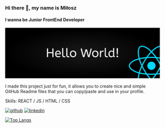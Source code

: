### Hi there 👋, my name is Miłosz
#### I wanna be Junior FrontEnd Developer
![I wanna be Junior FrontEnd Developer](https://github.com/miloszolejnik/miloszolejnik/blob/main/GithubImage.jpg)

I made this project just for fun, it allows you to create nice and simple GitHub Readme files that you can copy/paste and use in your profile.

Skills: REACT / JS / HTML / CSS



[<img src='https://cdn.jsdelivr.net/npm/simple-icons@3.0.1/icons/github.svg' alt='github' height='40'>](https://github.com/miloszolejnik)  [<img src='https://cdn.jsdelivr.net/npm/simple-icons@3.0.1/icons/linkedin.svg' alt='linkedin' height='40'>](https://www.linkedin.com/in/milosz-olejnik/)  

[![Top Langs](https://github-readme-stats.vercel.app/api/top-langs/?username=miloszolejnik)](https://github.com/anuraghazra/github-readme-stats)

